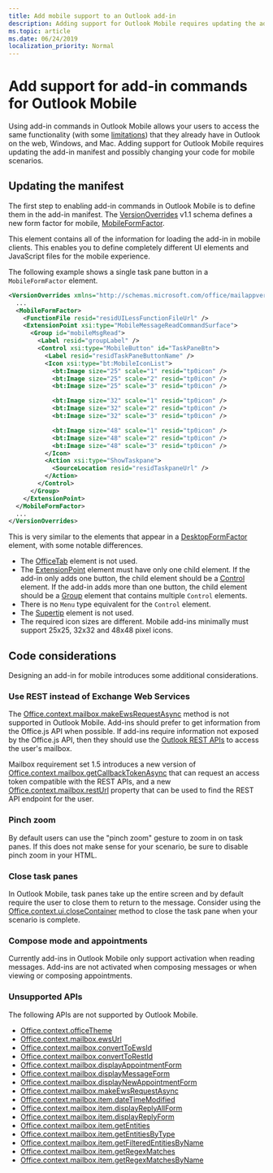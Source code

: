 ```yaml
---
title: Add mobile support to an Outlook add-in
description: Adding support for Outlook Mobile requires updating the add-in manifest and possibly changing your code for mobile scenarios.
ms.topic: article
ms.date: 06/24/2019
localization_priority: Normal
---
```


# Add support for add-in commands for Outlook Mobile

Using add-in commands in Outlook Mobile allows your users to access the same functionality (with some [limitations](#code-considerations)) that they already have in Outlook on the web, Windows, and Mac. Adding support for Outlook Mobile requires updating the add-in manifest and possibly changing your code for mobile scenarios.

## Updating the manifest

The first step to enabling add-in commands in Outlook Mobile is to define them in the add-in manifest. The [VersionOverrides](/office/dev/add-ins/reference/manifest/versionoverrides) v1.1 schema defines a new form factor for mobile, [MobileFormFactor](/office/dev/add-ins/reference/manifest/mobileformfactor).

This element contains all of the information for loading the add-in in mobile clients. This enables you to define completely different UI elements and JavaScript files for the mobile experience.

The following example shows a single task pane button in a `MobileFormFactor` element.

```xml
<VersionOverrides xmlns="http://schemas.microsoft.com/office/mailappversionoverrides/1.1" xsi:type="VersionOverridesV1_1">
  ...
  <MobileFormFactor>
    <FunctionFile resid="residUILessFunctionFileUrl" />
    <ExtensionPoint xsi:type="MobileMessageReadCommandSurface">
      <Group id="mobileMsgRead">
        <Label resid="groupLabel" />
        <Control xsi:type="MobileButton" id="TaskPaneBtn">
          <Label resid="residTaskPaneButtonName" />
          <Icon xsi:type="bt:MobileIconList">
            <bt:Image size="25" scale="1" resid="tp0icon" />
            <bt:Image size="25" scale="2" resid="tp0icon" />
            <bt:Image size="25" scale="3" resid="tp0icon" />

            <bt:Image size="32" scale="1" resid="tp0icon" />
            <bt:Image size="32" scale="2" resid="tp0icon" />
            <bt:Image size="32" scale="3" resid="tp0icon" />

            <bt:Image size="48" scale="1" resid="tp0icon" />
            <bt:Image size="48" scale="2" resid="tp0icon" />
            <bt:Image size="48" scale="3" resid="tp0icon" />
          </Icon>
          <Action xsi:type="ShowTaskpane">
            <SourceLocation resid="residTaskpaneUrl" />
          </Action>
        </Control>
      </Group>
    </ExtensionPoint>
  </MobileFormFactor>
  ...
</VersionOverrides>
```

This is very similar to the elements that appear in a [DesktopFormFactor](/office/dev/add-ins/reference/manifest/desktopformfactor) element, with some notable differences.

- The [OfficeTab](/office/dev/add-ins/reference/manifest/officetab) element is not used.
- The [ExtensionPoint](/office/dev/add-ins/reference/manifest/extensionpoint) element must have only one child element. If the add-in only adds one button, the child element should be a [Control](/office/dev/add-ins/reference/manifest/control) element. If the add-in adds more than one button, the child element should be a [Group](/office/dev/add-ins/reference/manifest/group) element that contains multiple `Control` elements.
- There is no `Menu` type equivalent for the `Control` element.
- The [Supertip](/office/dev/add-ins/reference/manifest/supertip) element is not used.
- The required icon sizes are different. Mobile add-ins minimally must support 25x25, 32x32 and 48x48 pixel icons.

## Code considerations

Designing an add-in for mobile introduces some additional considerations.

### Use REST instead of Exchange Web Services

The [Office.context.mailbox.makeEwsRequestAsync](/office/dev/add-ins/reference/objectmodel/requirement-set-1.5/Office.context.mailbox#makeewsrequestasyncdata-callback-usercontext) method is not supported in Outlook Mobile. Add-ins should prefer to get information from the Office.js API when possible. If add-ins require information not exposed by the Office.js API, then they should use the [Outlook REST APIs](/outlook/rest/) to access the user's mailbox.

Mailbox requirement set 1.5 introduces a new version of [Office.context.mailbox.getCallbackTokenAsync](/office/dev/add-ins/reference/objectmodel/requirement-set-1.5/Office.context.mailbox#getcallbacktokenasyncoptions-callback) that can request an access token compatible with the REST APIs, and a new [Office.context.mailbox.restUrl](/office/dev/add-ins/reference/objectmodel/requirement-set-1.5/Office.context.mailbox#resturl-string) property that can be used to find the REST API endpoint for the user.

### Pinch zoom

By default users can use the "pinch zoom" gesture to zoom in on task panes. If this does not make sense for your scenario, be sure to disable pinch zoom in your HTML.

### Close task panes

In Outlook Mobile, task panes take up the entire screen and by default require the user to close them to return to the message. Consider using the [Office.context.ui.closeContainer](/javascript/api/office/office.ui#closecontainer--) method to close the task pane when your scenario is complete.

### Compose mode and appointments

Currently add-ins in Outlook Mobile only support activation when reading messages. Add-ins are not activated when composing messages or when viewing or composing appointments.

### Unsupported APIs

The following APIs are not supported by Outlook Mobile.

  - [Office.context.officeTheme](/office/dev/add-ins/reference/objectmodel/preview-requirement-set/Office.context#officetheme-object)
  - [Office.context.mailbox.ewsUrl](/office/dev/add-ins/reference/objectmodel/requirement-set-1.5/Office.context.mailbox#ewsurl-string)
  - [Office.context.mailbox.convertToEwsId](/office/dev/add-ins/reference/objectmodel/requirement-set-1.5/Office.context.mailbox#converttoewsiditemid-restversion--string)
  - [Office.context.mailbox.convertToRestId](/office/dev/add-ins/reference/objectmodel/requirement-set-1.5/Office.context.mailbox#converttorestiditemid-restversion--string)
  - [Office.context.mailbox.displayAppointmentForm](/office/dev/add-ins/reference/objectmodel/requirement-set-1.5/Office.context.mailbox#displayappointmentformitemid)
  - [Office.context.mailbox.displayMessageForm](/office/dev/add-ins/reference/objectmodel/requirement-set-1.5/Office.context.mailbox#displaymessageformitemid)
  - [Office.context.mailbox.displayNewAppointmentForm](/office/dev/add-ins/reference/objectmodel/requirement-set-1.5/Office.context.mailbox#displaynewappointmentformparameters)
  - [Office.context.mailbox.makeEwsRequestAsync](/office/dev/add-ins/reference/objectmodel/requirement-set-1.5/Office.context.mailbox#makeewsrequestasyncdata-callback-usercontext)
  - [Office.context.mailbox.item.dateTimeModified](/office/dev/add-ins/reference/objectmodel/requirement-set-1.5/Office.context.mailbox.item#datetimemodified-date)
  - [Office.context.mailbox.item.displayReplyAllForm](/office/dev/add-ins/reference/objectmodel/requirement-set-1.5/Office.context.mailbox.item#displayreplyallformformdata-callback)
  - [Office.context.mailbox.item.displayReplyForm](/office/dev/add-ins/reference/objectmodel/requirement-set-1.5/Office.context.mailbox.item#displayreplyformformdata-callback)
  - [Office.context.mailbox.item.getEntities](/office/dev/add-ins/reference/objectmodel/requirement-set-1.5/Office.context.mailbox.item#getentities--entities)
  - [Office.context.mailbox.item.getEntitiesByType](/office/dev/add-ins/reference/objectmodel/requirement-set-1.5/Office.context.mailbox.item#getentitiesbytypeentitytype--nullable-arraystringcontactmeetingsuggestionphonenumbertasksuggestion)
  - [Office.context.mailbox.item.getFilteredEntitiesByName](/office/dev/add-ins/reference/objectmodel/requirement-set-1.5/Office.context.mailbox.item#getfilteredentitiesbynamename--nullable-arraystringcontactmeetingsuggestionphonenumbertasksuggestion)
  - [Office.context.mailbox.item.getRegexMatches](/office/dev/add-ins/reference/objectmodel/requirement-set-1.5/Office.context.mailbox.item#getregexmatches--object)
  - [Office.context.mailbox.item.getRegexMatchesByName](/office/dev/add-ins/reference/objectmodel/requirement-set-1.5/Office.context.mailbox.item#getregexmatchesbynamename--nullable-array-string-)
